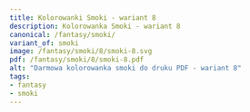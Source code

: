 ```yaml
---
title: Kolorowanki Smoki - wariant 8
description: Kolorowanka Smoki - wariant 8
canonical: /fantasy/smoki/
variant_of: smoki
image: /fantasy/smoki/8/smoki-8.svg
pdf: /fantasy/smoki/8/smoki-8.pdf
alt: "Darmowa kolorowanka smoki do druku PDF - wariant 8"
tags:
- fantasy
- smoki
---
```

